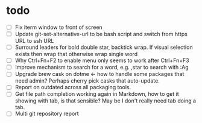 # todo

- [ ] Fix iterm window to front of screen
- [ ] Update git-set-alternative-url to be bash script and switch from https URL
  to ssh URL
- [ ] Surround leaders for bold double star, backtick wrap. If visual selection
  exists then wrap that otherwise wrap single word
- [ ] Why Ctrl+Fn+F2 to enable menu only seems to work after Ctrl+Fn+F3
- [ ] Improve mechanism to search for a word, e.g. ,star to search with :Ag
- [ ] Upgrade brew cask on dotme <- how to handle some packages that need admin?
  Perhaps cherry pick casks that auto-update.
- [ ] Report on outdated across all packaging tools.
- [ ] Get file path completion working again in Markdown, how to get it showing
  with tab, is that sensible? May be I don't really need tab doing a tab.
- [ ] Multi git repository report
